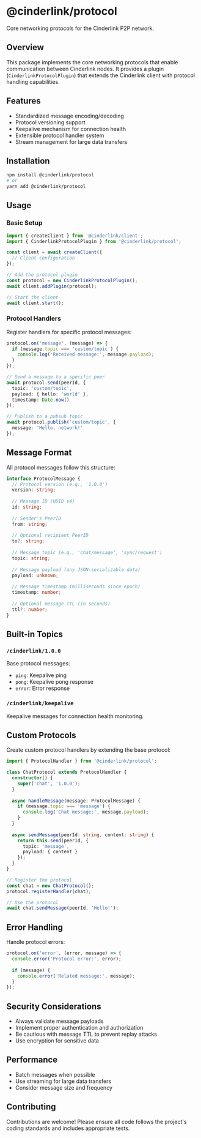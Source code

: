 # @cinderlink/protocol

Core networking protocols for the Cinderlink P2P network.

## Overview

This package implements the core networking protocols that enable communication between Cinderlink nodes. It provides a plugin (`CinderlinkProtocolPlugin`) that extends the Cinderlink client with protocol handling capabilities.

## Features

- Standardized message encoding/decoding
- Protocol versioning support
- Keepalive mechanism for connection health
- Extensible protocol handler system
- Stream management for large data transfers

## Installation

```bash
npm install @cinderlink/protocol
# or
yarn add @cinderlink/protocol
```

## Usage

### Basic Setup

```typescript
import { createClient } from '@cinderlink/client';
import { CinderlinkProtocolPlugin } from '@cinderlink/protocol';

const client = await createClient({
  // Client configuration
});

// Add the protocol plugin
const protocol = new CinderlinkProtocolPlugin();
await client.addPlugin(protocol);

// Start the client
await client.start();
```

### Protocol Handlers

Register handlers for specific protocol messages:

```typescript
protocol.on('message', (message) => {
  if (message.topic === 'custom/topic') {
    console.log('Received message:', message.payload);
  }
});

// Send a message to a specific peer
await protocol.send(peerId, {
  topic: 'custom/topic',
  payload: { hello: 'world' },
  timestamp: Date.now()
});

// Publish to a pubsub topic
await protocol.publish('custom/topic', {
  message: 'Hello, network!'
});
```

## Message Format

All protocol messages follow this structure:

```typescript
interface ProtocolMessage {
  // Protocol version (e.g., '1.0.0')
  version: string;
  
  // Message ID (UUID v4)
  id: string;
  
  // Sender's PeerID
  from: string;
  
  // Optional recipient PeerID
  to?: string;
  
  // Message topic (e.g., 'chat/message', 'sync/request')
  topic: string;
  
  // Message payload (any JSON-serializable data)
  payload: unknown;
  
  // Message timestamp (milliseconds since epoch)
  timestamp: number;
  
  // Optional message TTL (in seconds)
  ttl?: number;
}
```

## Built-in Topics

### `/cinderlink/1.0.0`

Base protocol messages:

- `ping`: Keepalive ping
- `pong`: Keepalive pong response
- `error`: Error response

### `/cinderlink/keepalive`

Keepalive messages for connection health monitoring.

## Custom Protocols

Create custom protocol handlers by extending the base protocol:

```typescript
import { ProtocolHandler } from '@cinderlink/protocol';

class ChatProtocol extends ProtocolHandler {
  constructor() {
    super('chat', '1.0.0');
  }
  
  async handleMessage(message: ProtocolMessage) {
    if (message.topic === 'message') {
      console.log('Chat message:', message.payload);
    }
  }
  
  async sendMessage(peerId: string, content: string) {
    return this.send(peerId, {
      topic: 'message',
      payload: { content }
    });
  }
}

// Register the protocol
const chat = new ChatProtocol();
protocol.registerHandler(chat);

// Use the protocol
await chat.sendMessage(peerId, 'Hello!');
```

## Error Handling

Handle protocol errors:

```typescript
protocol.on('error', (error, message) => {
  console.error('Protocol error:', error);
  
  if (message) {
    console.error('Related message:', message);
  }
});
```

## Security Considerations

- Always validate message payloads
- Implement proper authentication and authorization
- Be cautious with message TTL to prevent replay attacks
- Use encryption for sensitive data

## Performance

- Batch messages when possible
- Use streaming for large data transfers
- Consider message size and frequency

## Contributing

Contributions are welcome! Please ensure all code follows the project's coding standards and includes appropriate tests.

